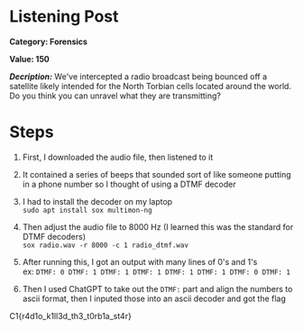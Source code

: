 # Listening Post
**Category: Forensics**


**Value: 150**

**_Decription:_**
We've intercepted a radio broadcast being bounced off a satellite likely intended for the North Torbian cells located around the world. Do you think you can unravel what they are transmitting?

# Steps
1. First, I downloaded the audio file, then listened to it

2. It contained a series of beeps that sounded sort of like someone putting in a phone number so I thought of using a DTMF decoder

3. I had to install the decoder on my laptop\
`sudo apt install sox multimon-ng`
  
4. Then adjust the audio file to 8000 Hz (I learned this was the standard for DTMF decoders)\
`sox radio.wav -r 8000 -c 1 radio_dtmf.wav`

5. After running this, I got an output with many lines of 0's and 1's\
ex:
`DTMF: 0
DTMF: 1
DTMF: 1
DTMF: 1
DTMF: 1
DTMF: 1
DTMF: 0
DTMF: 1`

6. Then I used ChatGPT to take out the `DTMF:` part and align the numbers to ascii format, then I inputed those into an ascii decoder and got the flag

C1{r4d1o_k1ll3d_th3_t0rb1a_st4r}
